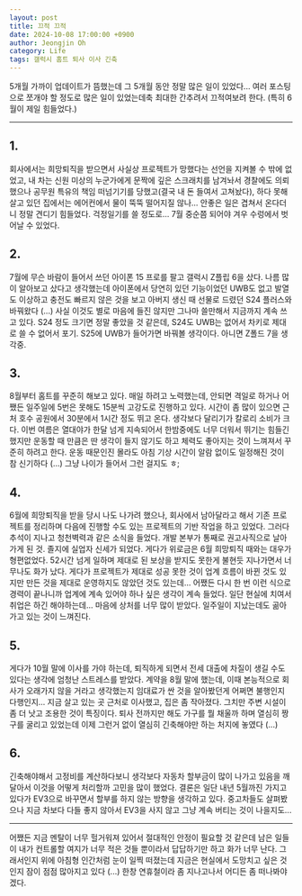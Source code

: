 ```yaml
---
layout: post
title: 끄적 끄적
date: 2024-10-08 17:00:00 +0900
author: Jeongjin Oh
category: Life
tags: 갤럭시 홈트 퇴사 이사 긴축
---
```


5개월 가까이 업데이트가 뜸했는데 그 5개월 동안 정말 많은 일이 있었다... 여러 포스팅으로 쪼개야 할 정도로 많은 일이 있었는데축 최대한 간추려서 끄적여보려 한다. (특히 6월이 제일 힘들었다.)

---

## 1. 

회사에서는 희망퇴직을 받으면서 사실상 프로젝트가 망했다는 선언을 지켜볼 수 밖에 없었고, 내 차는 신원 미상의 누군가에게 문짝에 깊은 스크래치를 남겨놔서 경찰에도 의뢰했으나 공무원 특유의 책임 떠넘기기를 당했고(결국 내 돈 들여서 고쳐놨다), 하다 못해 살고 있던 집에서는 에어컨에서 물이 뚝뚝 떨어지질 않나... 안좋은 일은 겹쳐서 온다더니 정말 견디기 힘들었다. 걱정일기를 쓸 정도로... 7월 중순쯤 되어야 겨우 수렁에서 벗어날 수 있었다.

## 2. 

7월에 무슨 바람이 들어서 쓰던 아이폰 15 프로를 팔고 갤럭시 Z플립 6을 샀다. 나름 많이 알아보고 샀다고 생각했는데 아이폰에서 당연히 있던 기능이었던 UWB도 없고 발열도 이상하고 충전도 빠르지 않은 것을 보고 아버지 생신 때 선물로 드렸던 S24 플러스와 바꿔왔다 (...) 사실 이것도 별로 마음에 들진 않지만 그나마 쓸만해서 지금까지 계속 쓰고 있다. S24 정도 크기면 정말 좋았을 것 같은데, S24도 UWB는 없어서 차키로 제대로 쓸 수 없어서 포기. S25에 UWB가 들어가면 바꿔볼 생각이다. 아니면 Z폴드 7을 생각중.

## 3. 

8월부터 홈트를 꾸준히 해보고 있다. 매일 하려고 노력했는데, 안되면 격일로 하거나 어쨌든 일주일에 5번은 못해도 15분씩 고강도로 진행하고 있다. 시간이 좀 많이 있으면 근처 호수 공원에서 30분에서 1시간 정도 뛰고 온다. 생각보다 달리기가 칼로리 소비가 크다. 이번 여름은 열대야가 한달 넘게 지속되어서 한밤중에도 너무 더워서 뛰기는 힘들긴 했지만 운동할 때 만큼은 딴 생각이 들지 않기도 하고 체력도 좋아지는 것이 느껴져서 꾸준히 하려고 한다. 운동 때문인진 몰라도 아침 기상 시간이 알람 없이도 일정해진 것이 참 신기하다 (...) 그냥 나이가 들어서 그런 걸지도 ㅎ;

## 4. 

6월에 희망퇴직을 받을 당시 나도 나가려 했으나, 회사에서 남아달라고 해서 기존 프로젝트를 정리하며 다음에 진행할 수도 있는 프로젝트의 기반 작업을 하고 있었다. 그러다 추석이 지나고 청천벽력과 같은 소식을 들었다. 개발 본부가 통째로 권고사직으로 날아가게 된 것. 졸지에 실업자 신세가 되었다. 게다가 위로금은 6월 희망퇴직 때와는 대우가 형편없었다. 52시간 넘게 일하며 제대로 된 보상을 받지도 못한게 불현듯 지나가면서 너무나도 화가 났다. 게다가 프로젝트가 제대로 성공 못한 것이 업계 흐름이 바뀐 것도 있지만 만든 것을 제대로 운영하지도 않았던 것도 있는데... 어쨌든 다시 한 번 이런 식으로 경력이 끝나니까 업계에 계속 있어야 하나 싶은 생각이 계속 들었다. 일단 현실에 치여서 취업은 하긴 해야하는데... 마음에 상처를 너무 많이 받았다. 일주일이 지났는데도 곪아가고 있는 것이 느껴진다.

## 5. 

게다가 10월 말에 이사를 가야 하는데, 퇴직하게 되면서 전세 대출에 차질이 생길 수도 있다는 생각에 엄청난 스트레스를 받았다. 계약을 8월 말에 했는데, 이때 본능적으로 회사가 오래가지 않을 거라고 생각했는지 임대료가 싼 것을 알아봤던게 어쩌면 불행인지 다행인지... 지금 살고 있는 곳 근처로 이사했고, 집은 좀 작아졌다. 그치만 주변 시설이 좀 더 낫고 조용한 것이 특징이다. 퇴사 전까지만 해도 가구를 뭘 채울까 하며 열심히 짱구를 굴리고 있었는데 이제 그런거 없이 열심히 긴축해야만 하는 처지에 놓였다 (...)

## 6. 

긴축해야해서 고정비를 계산하다보니 생각보다 자동차 할부금이 많이 나가고 있음을 깨달아서 이것을 어떻게 처리할까 고민을 많이 했었다. 결론은 일단 내년 5월까진 가지고 있다가 EV3으로 바꾸면서 할부를 하지 않는 방향을 생각하고 있다. 중고차들도 살펴봤으나 지금 차보다 다들 좋지 않아서 EV3을 사지 않고 그냥 계속 버티는 것이 나을지도...

---

어쨌든 지금 멘탈이 너무 헐거워져 있어서 절대적인 안정이 필요할 것 같은데 남은 일들이 내가 컨트롤할 여지가 너무 적은 것들 뿐이라서 답답하기만 하고 화가 너무 난다. 그래서인지 위에 아침형 인간처럼 눈이 일찍 떠졌는데 지금은 현실에서 도망치고 싶은 것인지 잠이 점점 많아지고 있다 (...) 한창 연휴철이라 좀 지나고나서 어디든 좀 떠나봐야겠다.

